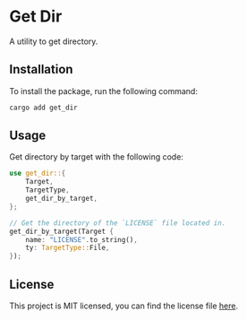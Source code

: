 # Get Dir

A utility to get directory.

## Installation

To install the package, run the following command:

```bash
cargo add get_dir
```

## Usage

Get directory by target with the following code:

```rust
use get_dir::{
    Target,
    TargetType,
    get_dir_by_target,
};

// Get the directory of the `LICENSE` file located in.
get_dir_by_target(Target { 
    name: "LICENSE".to_string(), 
    ty: TargetType::File,
});
```

## License

This project is MIT licensed, 
you can find the license file [here](./LICENSE).
